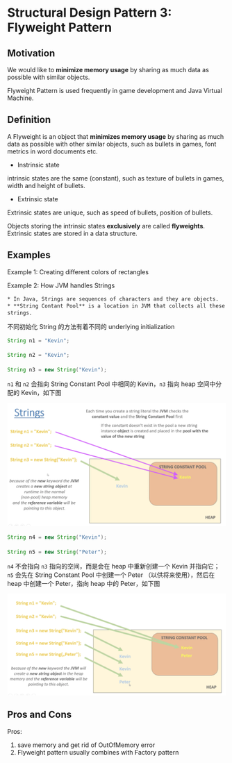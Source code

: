 # Structural Design Pattern 3: Flyweight Pattern

## Motivation

We would like to **minimize memory usage** by sharing as much data as possible with similar objects.

Flyweight Pattern is used frequently in game development and Java Virtual Machine.



## Definition

A Flyweight is an object that **minimizes memory usage** by sharing as much data as possible with other similar objects, such as bullets in games, font metrics in word documents etc.

* Instrinsic state

intrinsic states are the same (constant), such as texture of bullets in games, width and height of bullets.

* Extrinsic state

Extrinsic states are unique, such as speed of bullets, position of bullets.


Objects storing the intrinsic states **exclusively** are called **flyweights**. Extrinsic states are stored in a data structure.


## Examples

Example 1: Creating different colors of rectangles

Example 2: How JVM handles Strings

    * In Java, Strings are sequences of characters and they are objects.
    * **String Contant Pool** is a location in JVM that collects all these strings.

不同初始化 String 的方法有着不同的 underlying initialization

```java
String n1 = "Kevin";

String n2 = "Kevin";

String n3 = new String("Kevin");
```

`n1` 和 `n2` 会指向 String Constant Pool 中相同的 Kevin，`n3` 指向 heap 空间中分配的 Kevin，如下图

![image1](images/image1.png)

```java
String n4 = new String("Kevin");

String n5 = new String("Peter");
```

`n4` 不会指向 `n3` 指向的空间，而是会在 heap 中重新创建一个 Kevin 并指向它；
`n5` 会先在 String Constant Pool 中创建一个 Peter （以供将来使用），然后在 heap 中创建一个 Peter，指向 heap 中的 Peter，如下图

![image2](images/image2.png)


## Pros and Cons

Pros:

1. save memory and get rid of OutOfMemory error
2. Flyweight pattern usually combines with Factory pattern

